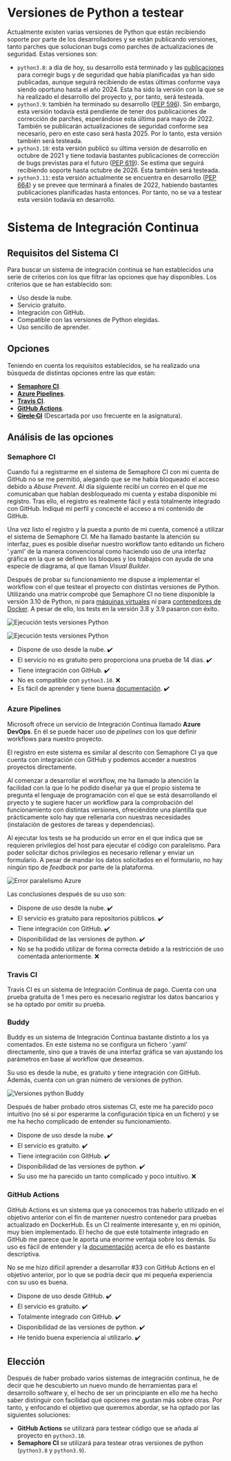 # Versiones de Python a testear
Actualmente existen varias versiones de Python que están recibiendo soporte por parte de los desarrolladores y se están publicando versiones, tanto parches que solucionan bugs como parches de actualizaciones de seguridad. Estas versiones son:
- `python3.8`: a día de hoy, su desarrollo está terminado y las [publicaciones](https://www.python.org/dev/peps/pep-0569/) para corregir bugs y de seguridad que había planificadas ya han sido publicadas, aunque seguirá recibiendo de estas últimas conforme vaya siendo oportuno hasta el año 2024. Esta ha sido la versión con la que se ha realizado el desarrollo del proyecto y, por tanto, será testeada.
- `python3.9`: también ha terminado su desarrollo ([PEP 596](https://www.python.org/dev/peps/pep-0596/)). Sin embargo, esta versión todavía está pendiente de tener dos publicaciones de corrección de parches, esperándose esta última para mayo de 2022. También se publicarán actualizaciones de seguridad conforme sea necesario, pero en este caso será hasta 2025. Por lo tanto, esta versión también será testeada.
- `python3.10`: esta versión publicó su última versión de desarrollo en octubre de 2021 y tiene todavía bastantes publicaciones de corrección de bugs previstas para el futuro ([PEP 619](https://www.python.org/dev/peps/pep-0619/)). Se estima que seguirá recibiendo soporte hasta octubre de 2026. Esta también será testeada.
- `python3.11`: esta versión actualmente se encuentra en desarrollo ([PEP 664](https://www.python.org/dev/peps/pep-0664/)) y se prevee que terminará a finales de 2022, habiendo bastantes publicaciones planificadas hasta entonces. Por tanto, no se va a testear esta versión todavía en desarrollo.

# Sistema de Integración Continua
## Requisitos del Sistema CI
Para buscar un sistema de integración continua se han establecidos una serie de criterios con los que filtrar las opciones que hay disponibles. Los criterios que se han establecido son:
- Uso desde la nube.
- Servicio gratuito.
- Integración con GitHub.
- Compatible con las versiones de Python elegidas.
- Uso sencillo de aprender.

## Opciones
Teniendo en cuenta los requisitos establecidos, se ha realizado una búsqueda de distintas opciones entre las que están:
- [**Semaphore CI**](https://semaphoreci.com/).
- [**Azure Pipelines**](https://azure.microsoft.com/es-es/services/devops/pipelines/).
- [**Travis CI**](https://travis-ci.org/).
- [**GitHub Actions**](https://github.com/features/actions).
- [~~**Circle CI**~~](https://circleci.com) (Descartada por uso frecuente en la asignatura).

## Análisis de las opciones
### Semaphore CI
Cuando fui a registrarme en el sistema de Semaphore CI con mi cuenta de GitHub no se me permitió, alegando que se me había bloqueado el acceso debido a *Abuse Prevent*. Al día siguiente recibí un correo en el que me comunicaban que habían desbloqueado mi cuenta y estaba disponible mi registro. Tras ello, el registro es realmente fácil y está totalmente integrado con GitHub. Indiqué mi perfil y concecté el acceso a mi contenido de GitHub.

Una vez listo el registro y la puesta a punto de mi cuenta, comencé a utilizar el sistema de Semaphore CI. Me ha llamado bastante la atención su interfaz, pues es posible diseñar nuestro workflow tanto editando un fichero '.yaml' de la manera convencional como haciendo uso de una interfaz gráfica en la que se definen los bloques y los trabajos con ayuda de una especie de diagrama, al que llaman *Visual Builder*.

Después de probar su funcionamiento me dispuse a implementar el workflow con el que testear el proyecto con distintas versiones de Python. Utilizando una matrix comprobé que Semaphore CI no tiene disponible la versión 3.10 de Python, ni para [máquinas virtuales](https://docs.semaphoreci.com/ci-cd-environment/ubuntu-18.04-image/#python) ni para [contenedores de Docker](https://docs.semaphoreci.com/ci-cd-environment/semaphore-registry-images/#python). A pesar de ello, los tests en la versión 3.8 y 3.9 pasaron con éxito.

![Ejecución tests versiones Python](images/semaphoreci_tests_versiones_python.png)

![Ejecución tests versiones Python](images/semaphoreci_no_compatible_python310.png)

- Dispone de uso desde la nube. ✔️
- El servicio no es gratuito pero proporciona una prueba de 14 días. ✔️
- Tiene integración con GitHub. ✔️
- No es compatible con `python3.10`. :x:
- Es fácil de aprender y tiene buena [documentación](https://docs.semaphoreci.com/). ✔️

### Azure Pipelines
Microsoft ofrece un servicio de Integración Continua llamado **Azure DevOps**. En él se puede hacer uso de *pipelines* con los que definir workflows para nuestro proyecto.

El registro en este sistema es similar al descrito con Semaphore CI ya que cuenta con integración con GitHub y podemos acceder a nuestros proyectos directamente.

Al comenzar a desarrollar el workflow, me ha llamado la atención la facilidad con la que lo he podido diseñar ya que el propio sistema te pregunta el lenguaje de programación con el que se está desarrollando el pryecto y te sugiere hacer un workflow para la comprobación del funcionamiento con distintas versiones, ofreciéndote una plantilla que prácticamente solo hay que rellenarla con nuestras necesidades (instalación de gestores de tareas y dependencias).

Al ejecutar los tests se ha producido un error en el que indica que se requieren privilegios del host para ejecutar el código con paralelismo. Para poder solicitar dichos privilegios es necesario rellenar y enviar un formulario. A pesar de mandar los datos solicitados en el formulario, no hay ningún tipo de *feedback* por parte de la plataforma.

![Error paralelismo Azure](images/azure_error_paralelismo.png)

Las conclusiones después de su uso son:
- Dispone de uso desde la nube. ✔️
- El servicio es gratuito para repositorios públicos. ✔️
- Tiene integración con GitHub. ✔️
- Disponibilidad de las versiones de python. ✔️
- No se ha podido utilizar de forma correcta debido a la restricción de uso comentada anteriormente. :x:

### Travis CI
Travis CI es un sistema de Integración Continua de pago. Cuenta con una prueba gratuita de 1 mes pero es necesario registrar los datos bancarios y se ha optado por omitir su prueba.

### Buddy
Buddy es un sistema de Integración Continua bastante distinto a los ya comentados. En este sistema no se configura un fichero '.yaml' directamente, sino que a través de una interfaz gráfica se van ajustando los parámetros en base al workflow que deseamos.

Su uso es desde la nube, es gratuito y tiene integración con GitHub. Además, cuenta con un gran número de versiones de python. 

![Versiones python Buddy](images/buddy_versiones_python.png)

Después de haber probado otros sistemas CI, este me ha parecido poco intuitivo (no sé si por esperarme la configuración típica en un fichero) y se me ha hecho complicado de entender su funcionamiento.
- Dispone de uso desde la nube. ✔️
- El servicio es gratuito. ✔️
- Tiene integración con GitHub. ✔️
- Disponibilidad de las versiones de python. ✔️
- Su uso me ha parecido un tanto complicado y poco intuitivo. :x:

### GitHub Actions
GitHub Actions es un sistema que ya conocemos tras haberlo utilizado en el objetivo anterior con el fin de mantener nuestro contenedor para pruebas actualizado en DockerHub. Es un CI realmente interesante y, en mi opinión, muy bien implementado. El hecho de que esté totalmente integrado en GitHub me parece que le aporta una enorme ventaja sobre los demás. Su uso es fácil de entender y la [documentación](https://docs.github.com/en/actions) acerca de ello es bastante descriptiva.

No se me hizo difícil aprender a desarrollar #33 con GitHub Actions en el objetivo anterior, por lo que se podría decir que mi pequeña experiencia con su uso es buena.
- Dispone de uso desde GitHub. ✔️
- El servicio es gratuito. ✔️
- Totalmente integrado con GitHub. ✔️
- Disponibilidad de las versiones de python. ✔️
- He tenido buena experiencia al utilizarlo. ✔️

## Elección
Después de haber probado varios sistemas de integración continua, he de decir que he descubierto un nuevo mundo de herramientas para el desarrollo software y, el hecho de ser un principiante en ello me ha hecho saber distinguir con facilidad qué opciones me gustan más sobre otras. Por tanto, y enfocando el objetivo que queremos abordar, se ha optado por las siguientes soluciones:
- **GitHub Actions** se utilizará para testear código que se añada al proyecto en `python3.10`.
- **Semaphore CI** se utilizará para testear otras versiones de python (`python3.8` y `python3.9`).
